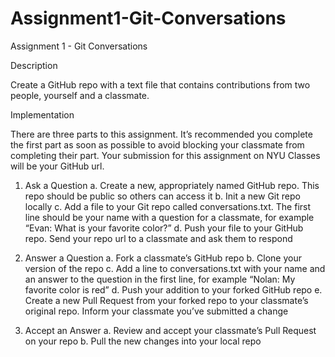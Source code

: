 # Assignment1-Git-Conversations
Assignment 1 - Git Conversations

Description

Create a GitHub repo with a text file that contains contributions from two people, yourself and a classmate.

Implementation

There are three parts to this assignment. It’s recommended you complete the first part as soon as possible to avoid blocking your classmate from completing their part. Your submission for this assignment on NYU Classes will be your GitHub url.

1. Ask a Question
a.	Create a new, appropriately named GitHub repo. This repo should be public so others can access it
b.	Init a new Git repo locally
c.	Add a file to your Git repo called conversations.txt. The first line should be your name with a question for a classmate, for example “Evan: What is your favorite color?”
d.	Push your file to your GitHub repo. Send your repo url to a classmate and ask them to respond

2. Answer a Question
a.	Fork a classmate’s GitHub repo
b.	Clone your version of the repo
c.	Add a line to conversations.txt with your name and an answer to the question in the first line, for example “Nolan: My favorite color is red”
d.	Push your addition to your forked GitHub repo
e.	Create a new Pull Request from your forked repo to your classmate’s original repo. Inform your classmate you’ve submitted a change

3. Accept an Answer
a.	Review and accept your classmate’s Pull Request on your repo
b.	Pull the new changes into your local repo

